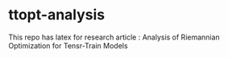 # ttopt-analysis
This repo has latex for research article : Analysis of Riemannian Optimization for Tensr-Train Models
